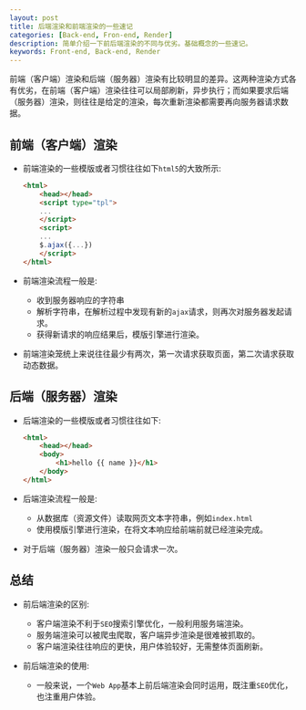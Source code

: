 ```yaml
---
layout: post
title: 后端渲染和前端渲染的一些速记
categories: [Back-end, Fron-end, Render]
description: 简单介绍一下前后端渲染的不同与优劣。基础概念的一些速记。
keywords: Front-end, Back-end, Render
---
```


前端（客户端）渲染和后端（服务器）渲染有比较明显的差异。这两种渲染方式各有优劣，在前端（客户端）渲染往往可以局部刷新，异步执行；而如果要求后端（服务器）渲染，则往往是给定的渲染，每次重新渲染都需要再向服务器请求数据。

## 前端（客户端）渲染

- 前端渲染的一些模版或者习惯往往如下``html5``的大致所示:  
    ```html
    <html>
        <head></head>
        <script type="tpl">
        ...
        </script>
        <script>
        ...
        $.ajax({...})
        </script>
    </html>
    ```

- 前端渲染流程一般是:
    - 收到服务器响应的字符串
    - 解析字符串，在解析过程中发现有新的``ajax``请求，则再次对服务器发起请求。
    - 获得新请求的响应结果后，模版引擎进行渲染。

- 前端渲染笼统上来说往往最少有两次，第一次请求获取页面，第二次请求获取动态数据。

## 后端（服务器）渲染

- 后端渲染的一些模版或者习惯往往如下:  

    ```html
    <html>
        <head></head>
        <body>
            <h1>hello {{ name }}</h1>
        </body>
    </html>
    ```

- 后端渲染流程一般是:
    - 从数据库（资源文件）读取网页文本字符串，例如``index.html``
    - 使用模版引擎进行渲染，在将文本响应给前端前就已经渲染完成。

- 对于后端（服务器）渲染一般只会请求一次。

## 总结

- 前后端渲染的区别:

    - 客户端渲染不利于``SEO``搜索引擎优化，一般利用服务端渲染。
    - 服务端渲染可以被爬虫爬取，客户端异步渲染是很难被抓取的。
    - 客户端渲染往往响应的更快，用户体验较好，无需整体页面刷新。

- 前后端渲染的使用:
    - 一般来说，一个``Web App``基本上前后端渲染会同时运用，既注重``SEO``优化，也注重用户体验。